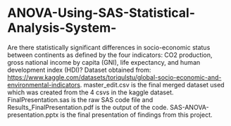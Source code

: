 # ANOVA-Using-SAS-Statistical-Analysis-System-
Are there statistically significant differences in socio-economic status between continents as defined by the four indicators: CO2 production, gross national income by capita (GNI), life expectancy, and human development index (HDI)? 
Dataset obtained from: https://www.kaggle.com/datasets/toriqulstu/global-socio-economic-and-environmental-indicators.
master_edit.csv is the final merged dataset used which was created from the 4 csvs in the kaggle dataset. 
FinalPresentation.sas is the raw SAS code file and Results_FinalPresentation.pdf is the output of the code. 
SAS-ANOVA-presentation.pptx is the final presentation of findings from this project. 
